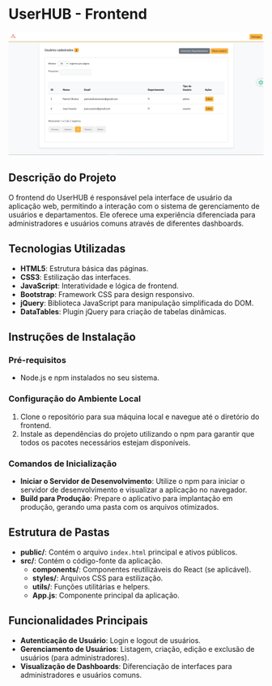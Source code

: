 # UserHUB - Frontend

![USERHUB_FRONT-END](img/DASHBOARD.png)

## Descrição do Projeto
O frontend do UserHUB é responsável pela interface de usuário da aplicação web, permitindo a interação com o sistema de gerenciamento de usuários e departamentos. Ele oferece uma experiência diferenciada para administradores e usuários comuns através de diferentes dashboards.

## Tecnologias Utilizadas
- **HTML5**: Estrutura básica das páginas.
- **CSS3**: Estilização das interfaces.
- **JavaScript**: Interatividade e lógica de frontend.
- **Bootstrap**: Framework CSS para design responsivo.
- **jQuery**: Biblioteca JavaScript para manipulação simplificada do DOM.
- **DataTables**: Plugin jQuery para criação de tabelas dinâmicas.

## Instruções de Instalação

### Pré-requisitos
- Node.js e npm instalados no seu sistema.

### Configuração do Ambiente Local

1. Clone o repositório para sua máquina local e navegue até o diretório do frontend.
2. Instale as dependências do projeto utilizando o npm para garantir que todos os pacotes necessários estejam disponíveis.

### Comandos de Inicialização

- **Iniciar o Servidor de Desenvolvimento**: Utilize o npm para iniciar o servidor de desenvolvimento e visualizar a aplicação no navegador.
- **Build para Produção**: Prepare o aplicativo para implantação em produção, gerando uma pasta com os arquivos otimizados.

## Estrutura de Pastas

- **public/**: Contém o arquivo `index.html` principal e ativos públicos.
- **src/**: Contém o código-fonte da aplicação.
  - **components/**: Componentes reutilizáveis do React (se aplicável).
  - **styles/**: Arquivos CSS para estilização.
  - **utils/**: Funções utilitárias e helpers.
  - **App.js**: Componente principal da aplicação.

## Funcionalidades Principais
- **Autenticação de Usuário**: Login e logout de usuários.
- **Gerenciamento de Usuários**: Listagem, criação, edição e exclusão de usuários (para administradores).
- **Visualização de Dashboards**: Diferenciação de interfaces para administradores e usuários comuns.

